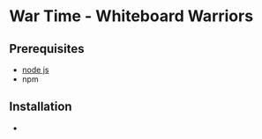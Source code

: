 # War Time - Whiteboard Warriors

## Prerequisites

-   [node js](https://nodejs.org/en/)
-   npm

## Installation

-
